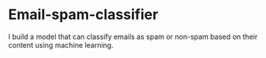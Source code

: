 # Email-spam-classifier
I build a model that can classify emails as spam or non-spam based on their content using machine learning.
